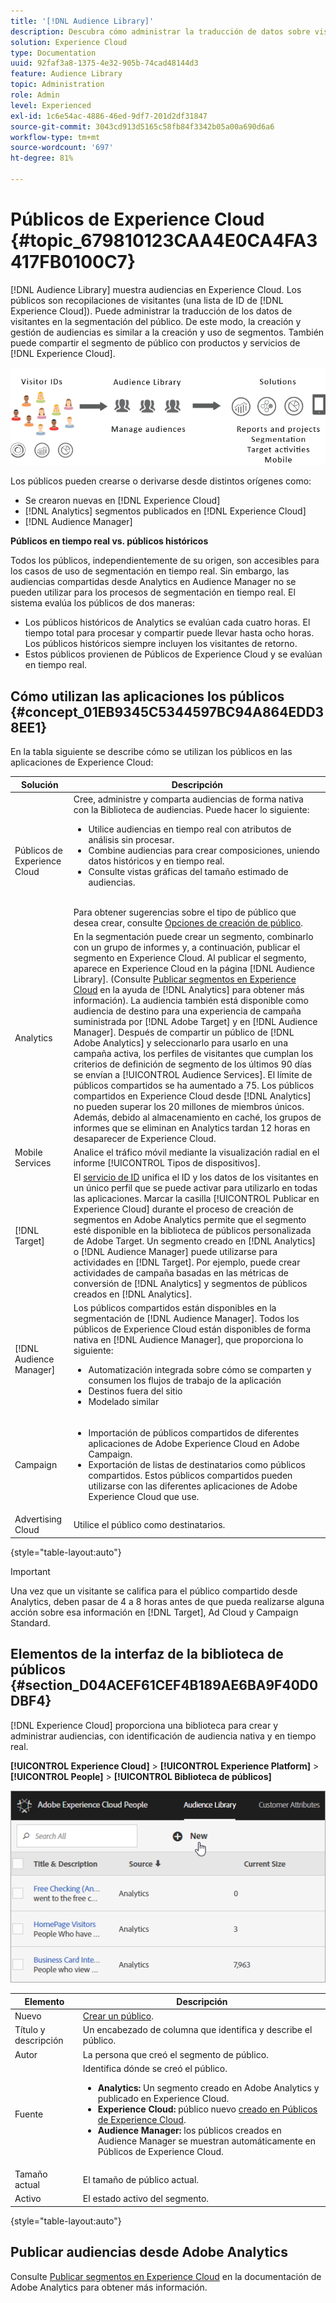 ```yaml
---
title: '[!DNL Audience Library]'
description: Descubra cómo administrar la traducción de datos sobre visitantes en segmentación de público en Experience Cloud [!DNL Audience Library].
solution: Experience Cloud
type: Documentation
uuid: 92faf3a8-1375-4e32-905b-74cad48144d3
feature: Audience Library
topic: Administration
role: Admin
level: Experienced
exl-id: 1c6e54ac-4886-46ed-9df7-201d2df31847
source-git-commit: 3043cd913d5165c58fb84f3342b05a00a690d6a6
workflow-type: tm+mt
source-wordcount: '697'
ht-degree: 81%

---
```


# Públicos de Experience Cloud {#topic_679810123CAA4E0CA4FA3417FB0100C7}

[!DNL Audience Library] muestra audiencias en Experience Cloud. Los públicos son recopilaciones de visitantes (una lista de ID de [!DNL Experience Cloud]). Puede administrar la traducción de los datos de visitantes en la segmentación del público. De este modo, la creación y gestión de audiencias es similar a la creación y uso de segmentos. También puede compartir el segmento de público con productos y servicios de [!DNL Experience Cloud].

![Públicos de Experience Cloud](assets/audiences.png)

Los públicos pueden crearse o derivarse desde distintos orígenes como:

* Se crearon nuevas en [!DNL Experience Cloud]
* [!DNL Analytics] segmentos publicados en [!DNL Experience Cloud]
* [!DNL Audience Manager]

**Públicos en tiempo real vs. públicos históricos**

Todos los públicos, independientemente de su origen, son accesibles para los casos de uso de segmentación en tiempo real. Sin embargo, las audiencias compartidas desde Analytics en Audience Manager no se pueden utilizar para los procesos de segmentación en tiempo real. El sistema evalúa los públicos de dos maneras:

* Los públicos históricos de Analytics se evalúan cada cuatro horas. El tiempo total para procesar y compartir puede llevar hasta ocho horas. Los públicos históricos siempre incluyen los visitantes de retorno.
* Estos públicos provienen de Públicos de Experience Cloud y se evalúan en tiempo real.

## Cómo utilizan las aplicaciones los públicos {#concept_01EB9345C5344597BC94A864EDD38EE1}

En la tabla siguiente se describe cómo se utilizan los públicos en las aplicaciones de Experience Cloud:

| Solución | Descripción |
|--- |--- |
| Públicos de Experience Cloud | Cree, administre y comparta audiencias de forma nativa con la Biblioteca de audiencias. Puede hacer lo siguiente:<ul><li>Utilice audiencias en tiempo real con atributos de análisis sin procesar.</li><li>Combine audiencias para crear composiciones, uniendo datos históricos y en tiempo real.</li><li>Consulte vistas gráficas del tamaño estimado de audiencias.</li></ul><br>Para obtener sugerencias sobre el tipo de público que desea crear, consulte [Opciones de creación de público](https://experienceleague.adobe.com/docs/experience-cloud-kcs/kbarticles/KA-16471.html?lang=es). |
| Analytics | En la segmentación puede crear un segmento, combinarlo con un grupo de informes y, a continuación, publicar el segmento en Experience Cloud. Al publicar el segmento, aparece en Experience Cloud en la página [!DNL Audience Library]. (Consulte [Publicar segmentos en Experience Cloud](https://experienceleague.adobe.com/docs/analytics/components/segmentation/segmentation-workflow/seg-publish.html?lang=es) en la ayuda de [!DNL Analytics] para obtener más información). La audiencia también está disponible como audiencia de destino para una experiencia de campaña suministrada por [!DNL Adobe Target] y en [!DNL Audience Manager]. Después de compartir un público de [!DNL Adobe Analytics] y seleccionarlo para usarlo en una campaña activa, los perfiles de visitantes que cumplan los criterios de definición de segmento de los últimos 90 días se envían a [!UICONTROL Audience Services]. El límite de públicos compartidos se ha aumentado a 75. Los públicos compartidos en Experience Cloud desde [!DNL Analytics] no pueden superar los 20 millones de miembros únicos. Además, debido al almacenamiento en caché, los grupos de informes que se eliminan en Analytics tardan 12 horas en desaparecer de Experience Cloud. |
| Mobile Services | Analice el tráfico móvil mediante la visualización radial en el informe [!UICONTROL Tipos de dispositivos]. |
| [!DNL Target] | El [servicio de ID](https://experienceleague.adobe.com/docs/id-service/using/home.html?lang=es) unifica el ID y los datos de los visitantes en un único perfil que se puede activar para utilizarlo en todas las aplicaciones. Marcar la casilla [!UICONTROL Publicar en Experience Cloud] durante el proceso de creación de segmentos en Adobe Analytics permite que el segmento esté disponible en la biblioteca de públicos personalizada de Adobe Target. Un segmento creado en [!DNL Analytics] o [!DNL Audience Manager] puede utilizarse para actividades en [!DNL Target]. Por ejemplo, puede crear actividades de campaña basadas en las métricas de conversión de [!DNL Analytics] y segmentos de públicos creados en [!DNL Analytics]. |
| [!DNL Audience Manager] | Los públicos compartidos están disponibles en la segmentación de [!DNL Audience Manager]. Todos los públicos de Experience Cloud están disponibles de forma nativa en [!DNL Audience Manager], que proporciona lo siguiente:<ul><li>Automatización integrada sobre cómo se comparten y consumen los flujos de trabajo de la aplicación</li><li>Destinos fuera del sitio</li><li>Modelado similar</li></ul> |
| Campaign | <ul><li>Importación de públicos compartidos de diferentes aplicaciones de Adobe Experience Cloud en Adobe Campaign.</li><li>Exportación de listas de destinatarios como públicos compartidos. Estos públicos compartidos pueden utilizarse con las diferentes aplicaciones de Adobe Experience Cloud que use.</li></ul> |
| Advertising Cloud | Utilice el público como destinatarios. |

{style="table-layout:auto"}

>[!IMPORTANT]
>
>Una vez que un visitante se califica para el público compartido desde Analytics, deben pasar de 4 a 8 horas antes de que pueda realizarse alguna acción sobre esa información en [!DNL Target], Ad Cloud y Campaign Standard.

## Elementos de la interfaz de la biblioteca de públicos {#section_D04ACEF61CEF4B189AE6BA9F40D0DBF4}

[!DNL Experience Cloud] proporciona una biblioteca para crear y administrar audiencias, con identificación de audiencia nativa y en tiempo real.

**[!UICONTROL Experience Cloud]** > **[!UICONTROL Experience Platform]** > **[!UICONTROL People]** > **[!UICONTROL Biblioteca de públicos]**

![Adición de un público en la biblioteca de públicos](assets/audience_library.png)


| Elemento | Descripción |
|--- |--- |
| Nuevo | [Crear un público](create.md). |
| Título y descripción | Un encabezado de columna que identifica y describe el público. |
| Autor | La persona que creó el segmento de público. |
| Fuente | Identifica dónde se creó el público.<ul><li>**Analytics:** Un segmento creado en Adobe Analytics y publicado en Experience Cloud.</li><li>**Experience Cloud:** público nuevo [creado en Públicos de Experience Cloud](create.md).</li><li>**Audience Manager:** los públicos creados en Audience Manager se muestran automáticamente en Públicos de Experience Cloud.</li></ul> |
| Tamaño actual | El tamaño de público actual. |
| Activo | El estado activo del segmento. |

{style="table-layout:auto"}

## Publicar audiencias desde Adobe Analytics

Consulte [Publicar segmentos en Experience Cloud](https://experienceleague.adobe.com/es/docs/analytics/components/segmentation/segmentation-workflow/seg-publish) en la documentación de Adobe Analytics para obtener más información.
